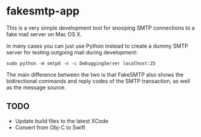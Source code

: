 # fakesmtp-app
This is a very simple development tool for snooping SMTP connections to a fake mail server on Mac OS X.

In many cases you can just use Python instead to create a dummy SMTP server for testing outgoing mail during development:

~~~
sudo python -m smtpd -n -c DebuggingServer localhost:25
~~~

The main difference between the two is that FakeSMTP also shows the bidirectional commands and reply codes of the SMTP transaction, as well as the message source.

## TODO

* Update build files to the latest XCode
* Convert from Obj-C to Swift
